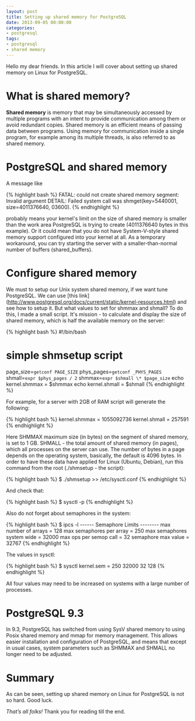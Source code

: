```yaml
---
layout: post
title: Setting up shared memory for PostgreSQL
date: 2013-09-05 00:00:00
categories:
- postgresql
tags:
- postgresql
- shared memory
---
```


Hello my dear friends. In this article I will cover about setting up shared memory on Linux for PostgreSQL.

# What is shared memory?

**Shared memory** is memory that may be simultaneously accessed by multiple programs with an intent to provide communication among them or avoid redundant copies. Shared memory is an efficient means of passing data between programs. Using memory for communication inside a single program, for example among its multiple threads, is also referred to as shared memory.

# PostgreSQL and shared memory

A message like

{% highlight bash %}
FATAL:  could not create shared memory segment: Invalid argument
DETAIL:  Failed system call was shmget(key=5440001, size=4011376640, 03600).
{% endhighlight %}

probably means your kernel's limit on the size of shared memory is smaller than the work area PostgreSQL is trying to create (4011376640 bytes in this example). Or it could mean that you do not have System-V-style shared memory support configured into your kernel at all. As a temporary workaround, you can try starting the server with a smaller-than-normal number of buffers (shared_buffers).

# Configure shared memory

We must to setup our Unix system shared memory, if we want tune PostgreSQL. We can use [this link] (http://www.postgresql.org/docs/current/static/kernel-resources.html) and see how to setup it. But what values to set for shmmax and shmall? To do this, I made a small script. It's mission - to calculate and display the size of shared memory, which is half the available memory on the server:

{% highlight bash %}
#!/bin/bash
# simple shmsetup script
page_size=`getconf PAGE_SIZE`
phys_pages=`getconf _PHYS_PAGES`
shmall=`expr $phys_pages / 2`
shmmax=`expr $shmall \* $page_size`
echo kernel.shmmax = $shmmax
echo kernel.shmall = $shmall
{% endhighlight %}

For example, for a server with 2GB of RAM script will generate the following:

{% highlight bash %}
kernel.shmmax = 1055092736
kernel.shmall = 257591
{% endhighlight %}

Here SHMMAX maximum size (in bytes) on the segment of shared memory, is set to 1 GB. SHMALL - the total amount of shared memory (in pages), which all processes on the server can use. The number of bytes in a page depends on the operating system, basically, the default is 4096 bytes. In order to have these data have applied for Linux (Ubuntu, Debian), run this command from the root (./shmsetup - the script):

{% highlight bash %}
$ ./shmsetup >> /etc/sysctl.conf
{% endhighlight %}

And check that:

{% highlight bash %}
$ sysctl -p
{% endhighlight %}

Also do not forget about semaphores in the system:

{% highlight bash %}
$ ipcs -l
------ Semaphore Limits --------
max number of arrays = 128
max semaphores per array = 250
max semaphores system wide = 32000
max ops per semop call = 32
semaphore max value = 32767
{% endhighlight %}

The values in sysctl:

{% highlight bash %}
$ sysctl kernel.sem = 250 32000 32 128
{% endhighlight %}

All four values may need to be increased on systems with a large number of processes.

# PostgreSQL 9.3

In 9.3, PostgreSQL has switched from using SysV shared memory to using Posix shared memory and mmap for memory management. This allows easier installation and configuration of PostgreSQL, and means that except in usual cases, system parameters such as SHMMAX and SHMALL no longer need to be adjusted.

# Summary

As can be seen, setting up shared memory on Linux for PostgreSQL is not so hard. Good luck.

*That’s all folks!* Thank you for reading till the end.